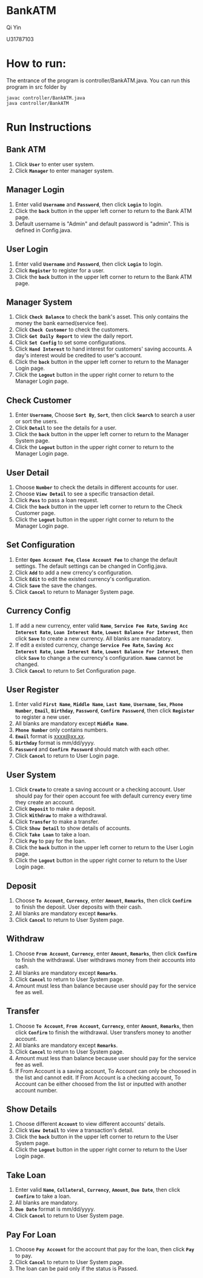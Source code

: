 # BankATM

Qi Yin

U31787103

# How to run:
The entrance of the program is controller/BankATM.java. You can run this program in src folder by

	javac controller/BankATM.java
	java controller/BankATM

# Run Instructions

## Bank ATM
1. Click **`User`** to enter user system.<br>
2. Click **`Manager`** to enter manager system.<br>

## Manager Login
1. Enter valid **`Username`** and **`Password`**, then click **`Login`** to login.<br>
2. Click the **`back`** button in the upper left corner to return to the Bank ATM page.
3. Default username is "Admin" and default password is "admin". This is defined in Config.java.

## User Login
1. Enter valid **`Username`** and **`Password`**, then click **`Login`** to login.<br>
2. Click **`Register`** to register for a user.
3. Click the **`back`** button in the upper left corner to return to the Bank ATM page.

## Manager System
1. Click **`Check Balance`** to check the bank's asset. This only contains the money the bank earned(service fee).
2. Click **`Check Customer`** to check the customers.
3. Click **`Get Daily Report`** to view the daily report.
4. Click **`Set Config`** to set some configurations.
5. Click **`Hand Interest`** to hand interest for customers' saving accounts. A day's interest would be credited to user's account.
6. Click the **`back`** button in the upper left corner to return to the Manager Login page.
7. Click the **`Logout`** button in the upper right corner to return to the Manager Login page.

## Check Customer
1. Enter **`Username`**, Choose **`Sort By`**, **`Sort`**, then click **`Search`** to search a user or sort the users.
2. Click **`Detail`** to see the details for a user.
3. Click the **`back`** button in the upper left corner to return to the Manager System page.
4. Click the **`Logout`** button in the upper right corner to return to the Manager Login page.

## User Detail
1. Choose **`Number`** to check the details in different accounts for user.
2. Choose **`View Detail`** to see a specific transaction detail.
3. Click **`Pass`** to pass a loan request.
4. Click the **`back`** button in the upper left corner to return to the Check Customer page.
5. Click the **`Logout`** button in the upper right corner to return to the Manager Login page.

## Set Configuration
1. Enter **`Open Account Fee`**, **`Close Account Fee`** to change the default settings. The default settings can be changed in Config.java.
2. Click **`Add`** to add a new crrency's configuration.
3. Click **`Edit`** to edit the existed currency's configuration.
4. Click **`Save`** the save the changes.
5. Click **`Cancel`** to return to Manager System page.

## Currency Config
1. If add a new currency, enter valid **`Name`**, **`Service Fee Rate`**, **`Saving Acc Interest Rate`**, **`Loan Interest Rate`**, **`Lowest Balance For Interest`**, then click **`Save`** to create a new currency. All blanks are manadatory.
2. If edit a existed currency, change **`Service Fee Rate`**, **`Saving Acc Interest Rate`**, **`Loan Interest Rate`**, **`Lowest Balance For Interest`**, then click **`Save`** to change a the currency's configuration. **`Name`** cannot be changed.
3. Click **`Cancel`** to return to Set Configuration page.

## User Register
1. Enter valid **`First Name`**, **`Middle Name`**, **`Last Name`**, **`Username`**, **`Sex`**, **`Phone Number`**, **`Email`**, **`Birthday`**, **`Password`**, **`Confirm Password`**, then click **`Register`** to register a new user.
2. All blanks are mandatory except **`Middle Name`**.
3. **`Phone Number`** only contains numbers.
4. **`Email`** format is xxxx@xx.xx.
5. **`Birthday`** format is mm/dd/yyyy.
6. **`Password`** and **`Confirm Password`** should match with each other.
7. Click **`Cancel`** to return to User Login page.

## User System
1. Click **`Create`** to create a saving account or a checking account. User should pay for their open account fee with default currency every time they create an account.
2. Click **`Deposit`** to make a deposit.
3. Click **`Withdraw`** to make a withdrawal.
4. Click **`Transfer`** to make a transfer.
5. Click **`Show Detail`** to show details of accounts.
6. Click **`Take Loan`** to take a loan.
7. Click **`Pay`** to pay for the loan.
8. Click the **`back`** button in the upper left corner to return to the User Login page.
9. Click the **`Logout`** button in the upper right corner to return to the User Login page.

## Deposit
1. Choose **`To Account`**, **`Currency`**, enter **`Amount`**, **`Remarks`**, then click **`Confirm`** to finish the deposit. User deposits with their cash.
2. All blanks are mandatory except **`Remarks`**.
3. Click **`Cancel`** to return to User System page.

## Withdraw
1. Choose **`From Account`**, **`Currency`**, enter **`Amount`**, **`Remarks`**, then click **`Confirm`** to finish the withdrawal. User withdraws money from their accounts into cash.
2. All blanks are mandatory except **`Remarks`**.
3. Click **`Cancel`** to return to User System page.
4. Amount must less than balance because user should pay for the service fee as well.

## Transfer
1. Choose **`To Account`**, **`From Account`**, **`Currency`**, enter **`Amount`**, **`Remarks`**, then click **`Confirm`** to finish the withdrawal. User transfers money to another account.
2. All blanks are mandatory except **`Remarks`**.
3. Click **`Cancel`** to return to User System page.
4. Amount must less than balance because user should pay for the service fee as well.
5. If From Account is a saving account, To Account can only be choosed in the list and cannot edit. If From Account is a checking account, To Account can be either choosed from the list or inputted with another account number.

## Show Details
1. Choose different **`Account`** to view different accounts' details.
2. Click **`View Detail`** to view a transaction's detail.
3. Click the **`back`** button in the upper left corner to return to the User System page.
4. Click the **`Logout`** button in the upper right corner to return to the User Login page.

## Take Loan
1. Enter valid **`Name`**, **`Collateral`**, **`Currency`**, **`Amount`**, **`Due Date`**, then click **`Confirm`** to take a loan.
2. All blanks are mandatory.
3. **`Due Date`** format is mm/dd/yyyy.
4. Click **`Cancel`** to return to User System page.

## Pay For Loan
1. Choose **`Pay Account`** for the account that pay for the loan, then click **`Pay`** to pay.
2. Click **`Cancel`** to return to User System page.
3. The loan can be paid only if the status is Passed.